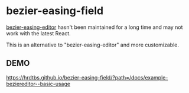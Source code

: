 # bezier-easing-field

[bezier-easing-editor](https://github.com/gre/bezier-easing-editor) hasn't been maintained for a long time and may not work with the latest React.

This is an alternative to "bezier-easing-editor" and more customizable.

## DEMO

https://hrdtbs.github.io/bezier-easing-field/?path=/docs/example-beziereditor--basic-usage
